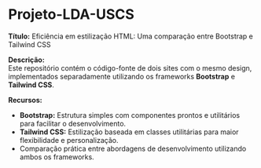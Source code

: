 # Projeto-LDA-USCS

**Título:** Eficiência em estilização HTML: Uma comparação entre Bootstrap e Tailwind CSS

**Descrição:**  
Este repositório contém o código-fonte de dois sites com o mesmo design, implementados separadamente utilizando os frameworks **Bootstrap** e **Tailwind CSS**.  

**Recursos:**  
- **Bootstrap:** Estrutura simples com componentes prontos e utilitários para facilitar o desenvolvimento.  
- **Tailwind CSS:** Estilização baseada em classes utilitárias para maior flexibilidade e personalização.  
- Comparação prática entre abordagens de desenvolvimento utilizando ambos os frameworks.
